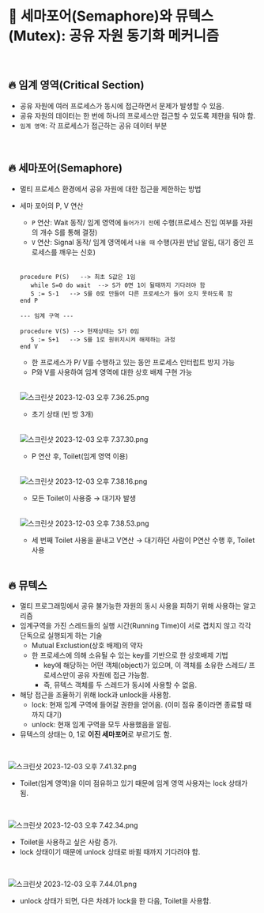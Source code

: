 # 📑 세마포어(Semaphore)와 뮤텍스(Mutex): 공유 자원 동기화 메커니즘

<br />

## 🔥 임계 영역(Critical Section)

- 공유 자원에 여러 프로세스가 동시에 접근하면서 문제가 발생할 수 있음.
- 공유 자원의 데이터는 한 번에 하나의 프로세스만 접근할 수 있도록 제한을 둬야 함.
- `임계 영역`: 각 프로세스가 접근하는 공유 데이터 부분

<br />

## 🔥 세마포어(Semaphore)

- 멀티 프로세스 환경에서 공유 자원에 대한 접근을 제한하는 방법
- 세마 포어의 P, V 연산
    - `P` 연산: Wait 동작/ 임계 영역에 `들어가기 전`에 수행(프로세스 진입 여부를 자원의 개수 S를 통해 결정)
    - `V` 연산: Signal 동작/ 임계 영역에서 `나올 때`  수행(자원 반납 알림, 대기 중인 프로세스를 깨우는 신호)

     <br />

     ```tsx
    procedure P(S)   --> 최초 S값은 1임
        while S=0 do wait  --> S가 0면 1이 될때까지 기다려야 함
        S := S-1   --> S를 0로 만들어 다른 프로세스가 들어 오지 못하도록 함
    end P
    
    --- 임계 구역 ---
    
    procedure V(S) --> 현재상태는 S가 0임
        S := S+1   --> S를 1로 원위치시켜 해제하는 과정
    end V
    ```
    
    - 한 프로세스가 P/ V를 수행하고 있는 동안 프로세스 인터럽트 방지 가능
    - P와 V를 사용하여 임계 영역에 대한 상호 배제 구현 가능

    <br />
    
    ![스크린샷 2023-12-03 오후 7.36.25.png](https://velog.velcdn.com/images/aroo_ming/post/57dcfa96-3538-43d3-8852-c9004b071fc8/image.png)
    
    - 초기 상태 (빈 방 3개)

     <br />

    
    ![스크린샷 2023-12-03 오후 7.37.30.png](https://velog.velcdn.com/images/aroo_ming/post/a4f8a464-c10a-4791-ad1d-62581b1ddce0/image.png)
    
    - P 연산 후, Toilet(임계 영역 이용)

     <br />
    
    ![스크린샷 2023-12-03 오후 7.38.16.png](https://velog.velcdn.com/images/aroo_ming/post/cc754dd4-2905-4c60-b582-294393ed4854/image.png)
    
    - 모든 Toilet이 사용중 → 대기자 발생

     <br />
    
    ![스크린샷 2023-12-03 오후 7.38.53.png](https://velog.velcdn.com/images/aroo_ming/post/b0fc1341-2427-4852-9762-9740c3d66de5/image.png)
    
    - 세 번째 Toilet 사용을 끝내고 V연산 → 대기하던 사람이 P연산 수행 후, Toilet 사용

     <br />

## 🔥 뮤텍스

- 멀티 프로그래밍에서 공유 불가능한 자원의 동시 사용을 피하기 위해 사용하는 알고리즘
- 임계구역을 가진 스레드들의 실행 시간(Running Time)이 서로 겹치지 않고 각각 단독으로 실행되게 하는 기술
    - Mutual Exclustion(상호 배제)의 약자
    - 한 프로세스에 의해 소유될 수 있는 key를 기반으로 한 상호배제 기법
        - key에 해당하는 어떤 객체(object)가 있으며, 이 객체를 소유한 스레드/ 프로세스만이 공유 자원에 접근 가능함.
        - 즉, 뮤텍스 객체를 두 스레드가 동시에 사용할 수 없음.
- 해당 접근을 조율하기 위해 lock과 unlock을 사용함.
    - lock: 현재 임계 구역에 들어갈 권한을 얻어옴. (이미 점유 중이라면 종료할 때까지 대기)
    - unlock: 현재 임계 구역을 모두 사용했음을 알림.
- 뮤텍스의 상태는 0, 1로 **이진 세마포어**로 부르기도 함.

<br />

![스크린샷 2023-12-03 오후 7.41.32.png](https://velog.velcdn.com/images/aroo_ming/post/ee994fbb-1a29-4d62-bb6f-d9be1e7b1fd3/image.png)

- Toilet(임계 영역)을 이미 점유하고 있기 때문에 임계 영역 사용자는 lock 상태가 됨.

<br />

![스크린샷 2023-12-03 오후 7.42.34.png](https://velog.velcdn.com/images/aroo_ming/post/e718bbbd-1e55-4881-8b6d-af7c1c114fcf/image.png)

- Toilet을 사용하고 싶은 사람 증가.
- lock 상태이기 때문에 unlock 상태로 바뀔 때까지 기다려야 함.

<br />

![스크린샷 2023-12-03 오후 7.44.01.png](https://velog.velcdn.com/images/aroo_ming/post/57989413-c2e4-4a53-8cba-6f0e5ceae36e/image.png)

- unlock 상태가 되면, 다은 차례가 lock을 한 다음, Toilet을 사용함.